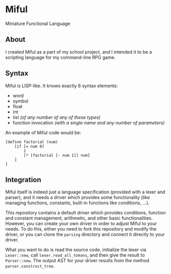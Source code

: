 # Miful

Miniature Functional Language

## About

I created Miful as a part of my school project, and I intended it to be a scripting language for my command-line RPG game.

## Syntax

Miful is LISP-like. It knows exactly 6 syntax elements:

* word
* symbol
* float
* int
* list *(of any number of any of these types)*
* function invocation *(with a single name and any number of parameters)*

An example of Miful code would be:
```
[define factorial (num)
    [if [= num 0]
        1
        [* [factorial [- num 1]] num]
    ]
]
```

## Integration

Miful itself is indeed just a language specification (provided with a lexer and parser), and it needs a driver which provides some functionality (like managing functions, constants, built-in functions like conditions, ...).

This repository contains a default driver which provides conditions, function and constant management, arithmetic, and other basic functionalities. However, you can create your own driver in order to adjust Miful to your needs. To do this, either you need to fork this repository and modify the driver, or you can clone the `parsing` directory and connect it directly to your driver.

What you want to do is read the source code, initialize the lexer via `Lexer::new`, call `lexer.read_all_tokens`, and then give the result to `Parser::new`. The output AST for your driver results from the method `parser.construct_tree`.
